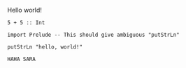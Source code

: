 Hello world!

```thut:eval
5 + 5 :: Int
```

```thut:eval
import Prelude -- This should give ambiguous "putStrLn"

putStrLn "hello, world!"

HAHA SARA
```
